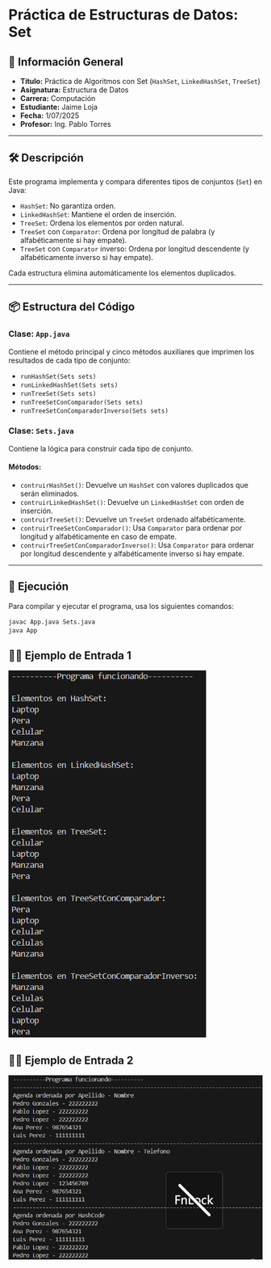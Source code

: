 # Práctica de Estructuras de Datos: Set

## 📌 Información General

- **Título:** Práctica de Algoritmos con Set (`HashSet`, `LinkedHashSet`, `TreeSet`)
- **Asignatura:** Estructura de Datos  
- **Carrera:** Computación  
- **Estudiante:** Jaime Loja  
- **Fecha:** 1/07/2025  
- **Profesor:** Ing. Pablo Torres  

---

## 🛠️ Descripción

Este programa implementa y compara diferentes tipos de conjuntos (`Set`) en Java:

- `HashSet`: No garantiza orden.
- `LinkedHashSet`: Mantiene el orden de inserción.
- `TreeSet`: Ordena los elementos por orden natural.
- `TreeSet` con `Comparator`: Ordena por longitud de palabra (y alfabéticamente si hay empate).
- `TreeSet` con `Comparator` inverso: Ordena por longitud descendente (y alfabéticamente inverso si hay empate).

Cada estructura elimina automáticamente los elementos duplicados.

---

## 📦 Estructura del Código

### Clase: `App.java`
Contiene el método principal y cinco métodos auxiliares que imprimen los resultados de cada tipo de conjunto:

- `runHashSet(Sets sets)`
- `runLinkedHashSet(Sets sets)`
- `runTreeSet(Sets sets)`
- `runTreeSetConComparador(Sets sets)`
- `runTreeSetConComparadorInverso(Sets sets)`

### Clase: `Sets.java`
Contiene la lógica para construir cada tipo de conjunto.

#### Métodos:

- `contruirHashSet()`: Devuelve un `HashSet` con valores duplicados que serán eliminados.
- `contruirLinkedHashSet()`: Devuelve un `LinkedHashSet` con orden de inserción.
- `contruirTreeSet()`: Devuelve un `TreeSet` ordenado alfabéticamente.
- `contruirTreeSetConComparador()`: Usa `Comparator` para ordenar por longitud y alfabéticamente en caso de empate.
- `contruirTreeSetConComparadorInverso()`: Usa `Comparator` para ordenar por longitud descendente y alfabéticamente inverso si hay empate.

---

## 🚀 Ejecución

Para compilar y ejecutar el programa, usa los siguientes comandos:

```bash
javac App.java Sets.java
java App
```
## 🧑‍💻 Ejemplo de Entrada 1

![alt text](image.png)

## 🧑‍💻 Ejemplo de Entrada 2

![alt text](image-2.png)